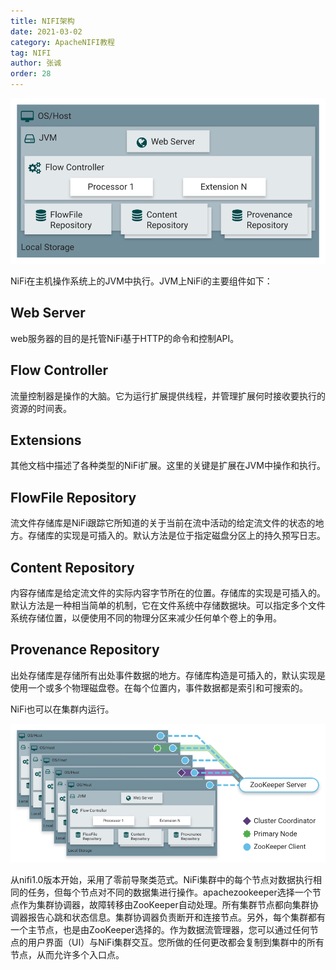 ```yaml
---
title: NIFI架构
date: 2021-03-02
category: ApacheNIFI教程
tag: NIFI
author: 张诚
order: 28
---
```


![](./img/zero-leader-node.png)

NiFi在主机操作系统上的JVM中执行。JVM上NiFi的主要组件如下：

## Web Server

web服务器的目的是托管NiFi基于HTTP的命令和控制API。

## Flow Controller
流量控制器是操作的大脑。它为运行扩展提供线程，并管理扩展何时接收要执行的资源的时间表。

## Extensions
其他文档中描述了各种类型的NiFi扩展。这里的关键是扩展在JVM中操作和执行。

## FlowFile Repository
流文件存储库是NiFi跟踪它所知道的关于当前在流中活动的给定流文件的状态的地方。存储库的实现是可插入的。默认方法是位于指定磁盘分区上的持久预写日志。

## Content Repository
内容存储库是给定流文件的实际内容字节所在的位置。存储库的实现是可插入的。默认方法是一种相当简单的机制，它在文件系统中存储数据块。可以指定多个文件系统存储位置，以便使用不同的物理分区来减少任何单个卷上的争用。

## Provenance Repository
出处存储库是存储所有出处事件数据的地方。存储库构造是可插入的，默认实现是使用一个或多个物理磁盘卷。在每个位置内，事件数据都是索引和可搜索的。

NiFi也可以在集群内运行。

![](./img/zero-leader-cluster.png)

从nifi1.0版本开始，采用了零前导聚类范式。NiFi集群中的每个节点对数据执行相同的任务，但每个节点对不同的数据集进行操作。apachezookeeper选择一个节点作为集群协调器，故障转移由ZooKeeper自动处理。所有集群节点都向集群协调器报告心跳和状态信息。集群协调器负责断开和连接节点。另外，每个集群都有一个主节点，也是由ZooKeeper选择的。作为数据流管理器，您可以通过任何节点的用户界面（UI）与NiFi集群交互。您所做的任何更改都会复制到集群中的所有节点，从而允许多个入口点。